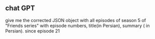 ## chat GPT
give me the corrected JSON object with all episodes of season 5 of "Friends series" with episode numbers, title(in Persian), summary ( in Persian). since episode  21